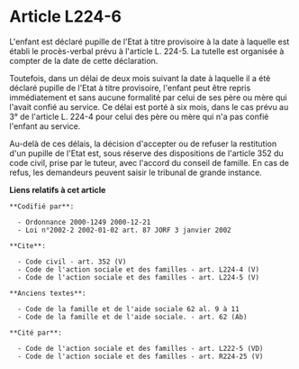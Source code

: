 # Article L224-6

L'enfant est déclaré pupille de l'Etat à titre provisoire à la date à laquelle est établi le procès-verbal prévu à l'article
L. 224-5. La tutelle est organisée à compter de la date de cette déclaration. 

Toutefois, dans un délai de deux mois suivant la date à laquelle il a été déclaré pupille de l'Etat à titre provisoire,
l'enfant peut être repris immédiatement et sans aucune formalité par celui de ses père ou mère qui l'avait confié au service.
Ce délai est porté à six mois, dans le cas prévu au 3° de l'article L. 224-4 pour celui des père ou mère qui n'a pas confié
l'enfant au service. 

Au-delà de ces délais, la décision d'accepter ou de refuser la restitution d'un pupille de l'Etat est, sous réserve des
dispositions de l'article 352 du code civil, prise par le tuteur, avec l'accord du conseil de famille. En cas de refus, les
demandeurs peuvent saisir le tribunal de grande instance.

**Liens relatifs à cet article**

	**Codifié par**:

	  - Ordonnance 2000-1249 2000-12-21
	  - Loi n°2002-2 2002-01-02 art. 87 JORF 3 janvier 2002

	**Cite**:

	  - Code civil - art. 352 (V)
	  - Code de l'action sociale et des familles - art. L224-4 (V)
	  - Code de l'action sociale et des familles - art. L224-5 (V)

	**Anciens textes**:

	  - Code de la famille et de l'aide sociale 62 al. 9 à 11
	  - Code de la famille et de l'aide sociale. - art. 62 (Ab)

	**Cité par**:

	  - Code de l'action sociale et des familles - art. L222-5 (VD)
	  - Code de l'action sociale et des familles - art. R224-25 (V)
